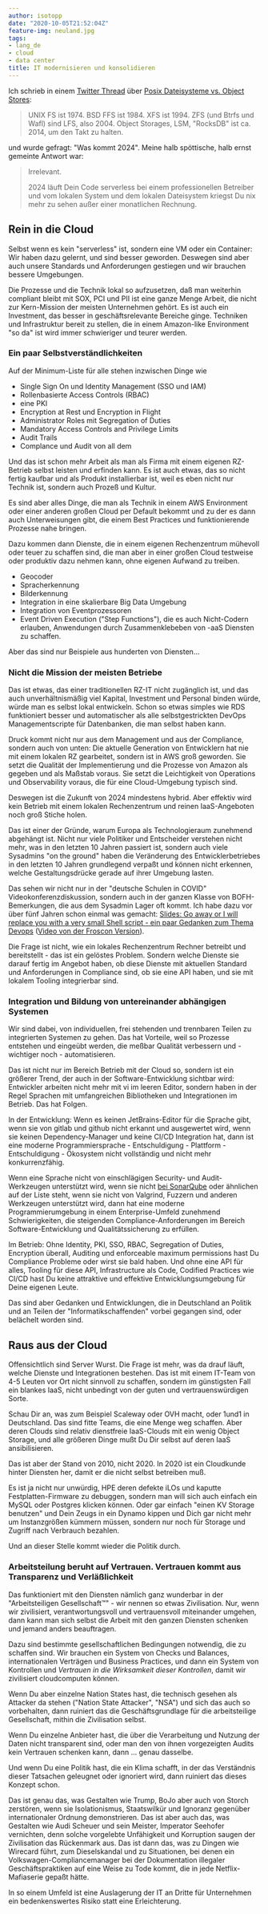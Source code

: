 ```yaml
---
author: isotopp
date: "2020-10-05T21:52:04Z"
feature-img: neuland.jpg
tags:
- lang_de
- cloud
- data center
title: IT modernisieren und konsolidieren
---
```

Ich schrieb in einem [Twitter Thread](https://twitter.com/isotopp/status/1313084134168944640) über [Posix Dateisysteme vs. Object Stores](../2020-10-05-what-are-the-problems-with-posix):

> UNIX FS ist 1974.
> BSD FFS ist 1984.
> XFS ist 1994.
> ZFS (und Btrfs und Wafl) sind LFS, also 2004.
> Object Storages, LSM, "RocksDB" ist ca. 2014, um den Takt zu halten.

und wurde gefragt: "Was kommt 2024". Meine halb spöttische, halb ernst gemeinte Antwort war:

> Irrelevant.
>
> 2024 läuft Dein Code serverless bei einem professionellen Betreiber und vom lokalen System und dem lokalen Dateisystem kriegst Du nix mehr zu sehen außer einer monatlichen Rechnung.

## Rein in die Cloud

Selbst wenn es kein "serverless" ist, sondern eine VM oder ein Container: Wir haben dazu gelernt, und sind besser geworden. Deswegen sind aber auch unsere Standards und Anforderungen gestiegen und wir brauchen bessere Umgebungen.

Die Prozesse und die Technik lokal so aufzusetzen, daß man weiterhin compliant bleibt mit SOX, PCI und PII ist eine ganze Menge Arbeit, die nicht zur Kern-Mission der meisten Unternehmen gehört. Es ist auch ein Investment, das besser in geschäftsrelevante Bereiche ginge. Techniken und Infrastruktur bereit zu stellen, die in einem Amazon-like Environment "so da" ist wird immer schwieriger und teurer werden.

### Ein paar Selbstverständlichkeiten

Auf der Minimum-Liste für alle stehen inzwischen Dinge wie

- Single Sign On und Identity Management (SSO und IAM)
- Rollenbasierte Access Controls (RBAC)
- eine PKI
- Encryption at Rest und Encryption in Flight
- Administrator Roles mit Segregation of Duties
- Mandatory Access Controls and Privilege Limits
- Audit Trails
- Complance und Audit von all dem

Und das ist schon mehr Arbeit als man als Firma mit einem eigenen RZ-Betrieb selbst leisten und erfinden kann. Es ist auch etwas, das so nicht fertig kaufbar und als Produkt installierbar ist, weil es eben nicht nur Technik ist, sondern auch Prozeß und Kultur.

Es sind aber alles Dinge, die man als Technik in einem AWS Environment oder einer anderen großen Cloud per Default bekommt und zu der es dann auch Unterweisungen gibt, die einem Best Practices und funktionierende Prozesse nahe bringen.

Dazu kommen dann Dienste, die in einem eigenen Rechenzentrum mühevoll oder teuer zu schaffen sind, die man aber in einer großen Cloud testweise oder produktiv dazu nehmen kann, ohne eigenen Aufwand zu treiben.

- Geocoder
- Spracherkennung
- Bilderkennung
- Integration in eine skalierbare Big Data Umgebung
- Integration von Eventprozessoren
- Event Driven Execution ("Step Functions"), die es auch Nicht-Codern erlauben, Anwendungen durch Zusammenklebeben von -aaS Diensten zu schaffen.

Aber das sind nur Beispiele aus hunderten von Diensten...

### Nicht die Mission der meisten Betriebe

Das ist etwas, das einer traditionellen RZ-IT nicht zugänglich ist, und das auch unverhältnismäßig viel Kapital, Investment und Personal binden würde, würde man es selbst lokal entwickeln. Schon so etwas simples wie RDS funktioniert besser und automatischer als alle selbstgestrickten DevOps Managementscripte für Datenbanken, die man selbst haben kann.

Druck kommt nicht nur aus dem Management und aus der Compliance, sondern auch von unten: Die aktuelle Generation von Entwicklern hat nie mit einem lokalen RZ gearbeitet, sondern ist in AWS groß geworden. Sie setzt die Qualität der Implementierung und die Prozesse von Amazon als gegeben und als Maßstab voraus. Sie setzt die Leichtigkeit von Operations und Observability voraus, die für eine Cloud-Umgebung typisch sind.

Deswegen ist die Zukunft von 2024 mindestens hybrid. Aber effektiv wird kein Betrieb mit einem lokalen Rechenzentrum und reinen IaaS-Angeboten noch groß Stiche holen.

Das ist einer der Gründe, warum Europa als Technologieraum zunehmend abgehängt ist. Nicht nur viele Politiker und Entscheider verstehen nicht mehr, was in den letzten 10 Jahren passiert ist, sondern auch viele Sysadmins "on the ground" haben die Veränderung des Entwicklerbetriebes in den letzten 10 Jahren grundlegend verpaßt und können nicht erkennen, welche Gestaltungsdrücke gerade auf ihrer Umgebung lasten.

Das sehen wir nicht nur in der "deutsche Schulen in COVID" Videokonferenzdiskussion, sondern auch in der ganzen Klasse von BOFH-Bemerkungen, die aus dem Sysadmin Lager oft kommt. Ich habe dazu vor über fünf Jahren schon einmal was gemacht: [Slides: Go away or I will replace you with a very small Shell script - ein paar Gedanken zum Thema Devops](https://www.slideshare.net/isotopp/go-away-or-i-will-replace-you-with-a-little-shell-script#2) ([Video von der Froscon Version](https://media.ccc.de/v/froscon2015-1500-go_away_or_i_will_replace_you_with_a_very_little_shell_script)).

Die Frage ist nicht, wie ein lokales Rechenzentrum Rechner betreibt und bereitstellt - das ist ein gelöstes Problem. Sondern welche Dienste sie darauf fertig im Angebot haben, ob diese Dienste mit aktuellen Standard und Anforderungen in Compliance sind, ob sie eine API haben, und sie mit lokalem Tooling integrierbar sind.

### Integration und Bildung von untereinander abhängigen Systemen

Wir sind dabei, von individuellen, frei stehenden und trennbaren Teilen zu integrierten Systemen zu gehen. Das hat Vorteile, weil so Prozesse entstehen und eingeübt werden, die meßbar Qualität verbessern und - wichtiger noch - automatisieren.

Das ist nicht nur im Bereich Betrieb mit der Cloud so, sondern ist ein größerer Trend, der auch in der Software-Entwicklung sichtbar wird: Entwickler arbeiten nicht mehr mit vi im leeren Editor, sondern haben in der Regel Sprachen mit umfangreichen Bibliotheken und Integrationen im Betrieb. Das hat Folgen.

In der Entwicklung: Wenn es keinen JetBrains-Editor für die Sprache gibt, wenn sie von gitlab und github nicht erkannt und ausgewertet wird, wenn sie keinen Dependency-Manager und keine CI/CD Integration hat, dann ist eine moderne Programmiersprache - Entschuldigung - Plattform - Entschuldigung - Ökosystem nicht vollständig und nicht mehr konkurrenzfähig.

Wenn eine Sprache nicht von einschlägigen Security- und Audit-Werkzeugen unterstützt wird, wenn sie nicht [bei SonarQube](https://www.sonarqube.org/features/multi-languages/) oder ähnlichen auf der Liste steht, wenn sie nicht von Valgrind, Fuzzern und anderen Werkzeugen unterstützt wird, dann hat eine moderne Programmierumgebung in einem Enterprise-Umfeld zunehmend Schwierigkeiten, die steigenden Compliance-Anforderungen im Bereich Software-Entwicklung und Qualitätssicherung zu erfüllen.

Im Betrieb: Ohne Identity, PKI, SSO, RBAC, Segregation of Duties, Encryption überall, Auditing und enforceable maximum permissions hast Du Compliance Probleme oder wirst sie bald haben. Und ohne eine API für alles, Tooling für diese API, Infrastructure als Code, Codified Practices wie CI/CD hast Du keine attraktive und effektive Entwicklungsumgebung für Deine eigenen Leute.

Das sind aber Gedanken und Entwicklungen, die in Deutschland an Politik und an Teilen der "Informatikschaffenden" vorbei gegangen sind, oder belächelt worden sind.

## Raus aus der Cloud

Offensichtlich sind Server Wurst. Die Frage ist mehr, was da drauf läuft, welche Dienste und Integrationen bestehen. Das ist mit einem IT-Team von 4-5 Leuten vor Ort nicht sinnvoll zu schaffen, sondern im günstigsten Fall ein blankes IaaS, nicht unbedingt von der guten und vertrauenswürdigen Sorte.

Schau Dir an, was zum Beispiel Scaleway oder OVH macht, oder 1und1 in Deutschland. Das sind fitte Teams, die eine Menge weg schaffen. Aber deren Clouds sind relativ dienstfreie IaaS-Clouds mit ein wenig Object Storage, und alle größeren Dinge mußt Du Dir selbst auf deren IaaS ansibilisieren.

Das ist aber der Stand von 2010, nicht 2020. In 2020 ist ein Cloudkunde hinter Diensten her, damit er die nicht selbst betreiben muß.

Es ist ja nicht nur unwürdig, HPE deren defekte iLOs und kaputte Festplatten-Firmware zu debuggen, sondern man will sich auch einfach ein MySQL oder Postgres klicken können. Oder gar einfach "einen KV Storage benutzen" und Dein Zeugs in ein Dynamo kippen und Dich gar nicht mehr um Instanzgrößen kümmern müssen, sondern nur noch für Storage und Zugriff nach Verbrauch bezahlen.

Und an dieser Stelle kommt wieder die Politik durch.

### Arbeitsteilung beruht auf Vertrauen. Vertrauen kommt aus Transparenz und Verläßlichkeit

Das funktioniert mit den Diensten nämlich ganz wunderbar in der "Arbeitsteiligen Gesellschaft™" - wir nennen so etwas Zivilisation. Nur, wenn wir zivilisiert, verantwortungsvoll und vertrauensvoll miteinander umgehen, dann kann man sich selbst die Arbeit mit den ganzen Diensten schenken und jemand anders beauftragen.

Dazu sind bestimmte gesellschaftlichen Bedingungen notwendig, die zu schaffen sind. Wir brauchen ein System von Checks und Balances, internationalen Verträgen und Business Practices, und dann ein System von Kontrollen und *Vertrauen in die Wirksamkeit dieser Kontrollen*, damit wir zivilisiert cloudcomputen können.

Wenn Du aber einzelne Nation States hast, die technisch gesehen als Attacker da stehen ("Nation State Attacker", "NSA") und sich das auch so vorbehalten, dann ruiniert das die Geschäftsgrundlage für die arbeitsteilige Gesellschaft, mithin die Zivilisation selbst.

Wenn Du einzelne Anbieter hast, die über die Verarbeitung und Nutzung der Daten nicht transparent sind, oder man den von ihnen vorgezeigten Audits kein Vertrauen schenken kann, dann ... genau dasselbe.

Und wenn Du eine Politik hast, die ein Klima schafft, in der das Verständnis dieser Tatsachen geleugnet oder ignoriert wird, dann ruiniert das dieses Konzept schon.

Das ist genau das, was Gestalten wie Trump, BoJo aber auch von Storch zerstören, wenn sie Isolationismus, Staatswilkür und Ignoranz gegenüber internationaler Ordnung demonstrieren. Das ist aber auch das, was Gestalten wie Audi Scheuer und sein Meister, Imperator Seehofer vernichten, denn solche vorgelebte Unfähigkeit und Korruption saugen der Zivilisation das Rückenmark aus. Das ist dann das, was zu Dingen wie Wirecard führt, zum Dieselskandal und zu Situationen, bei denen ein Volkswagen-Compliancemanager bei der Dokumentation illegaler Geschäftspraktiken auf eine Weise zu Tode kommt, die in jede Netflix-Mafiaserie gepaßt hätte.

In so einem Umfeld ist eine Auslagerung der IT an Dritte für Unternehmen ein bedenkenswertes Risiko statt eine Erleichterung.
